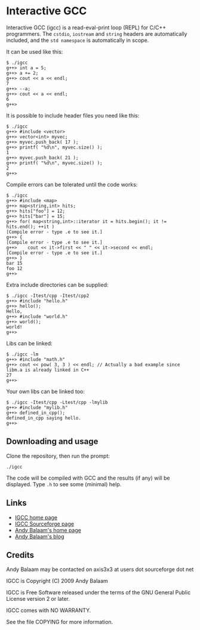 # Interactive GCC

Interactive GCC (igcc) is a read-eval-print loop (REPL) for C/C++ programmers.
The `cstdio`, `iostream` and `string` headers are automatically included, 
and the `std namespace` is automatically in scope.

It can be used like this:

```
$ ./igcc 
g++> int a = 5;
g++> a += 2;
g++> cout << a << endl;
7
g++> --a;
g++> cout << a << endl;
6
g++> 
```

It is possible to include header files you need like this:

```
$ ./igcc 
g++> #include <vector>
g++> vector<int> myvec;
g++> myvec.push_back( 17 );
g++> printf( "%d\n", myvec.size() );
1
g++> myvec.push_back( 21 );
g++> printf( "%d\n", myvec.size() );
2
g++> 
```

Compile errors can be tolerated until the code works:

```
$ ./igcc
g++> #include <map>
g++> map<string,int> hits;
g++> hits["foo"] = 12;
g++> hits["bar"] = 15;
g++> for( map<string,int>::iterator it = hits.begin(); it != hits.end(); ++it )
[Compile error - type .e to see it.]
g++> {
[Compile error - type .e to see it.]
g++> 	cout << it->first << " " << it->second << endl;
[Compile error - type .e to see it.]
g++> }
bar 15
foo 12
g++> 
```

Extra include directories can be supplied:

```
$ ./igcc -Itest/cpp -Itest/cpp2
g++> #include "hello.h"
g++> hello();
Hello, 
g++> #include "world.h"
g++> world();
world!
g++> 
```

Libs can be linked:

```
$ ./igcc -lm
g++> #include "math.h"
g++> cout << pow( 3, 3 ) << endl; // Actually a bad example since libm.a is already linked in C++
27
g++> 
```

Your own libs can be linked too:

```
$ ./igcc -Itest/cpp -Ltest/cpp -lmylib
g++> #include "mylib.h"
g++> defined_in_cpp();
defined_in_cpp saying hello.
g++> 
```

## Downloading and usage

Clone the repository, then run the prompt:
```
./igcc
```

The code will be compiled with GCC and the results (if any) will be displayed.
Type `.h` to see some (minimal) help.


## Links
- [IGCC home page](http://www.artificialworlds.net/wiki/IGCC/IGCC)
- [IGCC Sourceforge page](http://sourceforge.net/projects/igcc/)
- [Andy Balaam's home page](http://www.artificialworlds.net)
- [Andy Balaam's blog](http://www.artificialworlds.net/blog)

## Credits

Andy Balaam may be contacted on axis3x3 at users dot sourceforge dot net

IGCC is Copyright (C) 2009 Andy Balaam

IGCC is Free Software released under the terms of the GNU General Public License version 2 or later.

IGCC comes with NO WARRANTY.

See the file COPYING for more information.